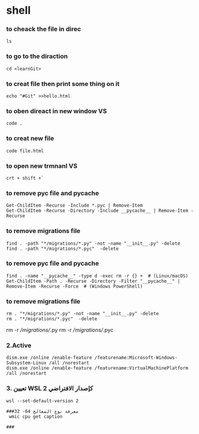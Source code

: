 # shell


### to cheack the file in direc
```ls```

### to go to the diraction
```cd <learnGit> ```

### to creat file then print some thing on it 
```echo "#Git" >>hello.html``` 
### to oben direact in new window  VS
```code .```
### to creat new file 
```code file.html```

### to open new trmnanl VS 
```shell
crt + shift +`
```

### to remove pyc file and __pycache__
```shell
Get-ChildItem -Recurse -Include *.pyc | Remove-Item
Get-ChildItem -Recurse -Directory -Include __pycache__ | Remove-Item -Recurse
```

### to remove migrations file
```shell
find . -path "*/migrations/*.py" -not -name "__init__.py" -delete
find . -path "*/migrations/*.pyc"  -delete
```



### to remove pyc file and __pycache__
```shell
find . -name "__pycache__" -type d -exec rm -r {} +  # (Linux/macOS)
Get-ChildItem -Path . -Recurse -Directory -Filter "__pycache__" | Remove-Item -Recurse -Force  # (Windows PowerShell)
```

### to remove migrations file
```shell
rm . "*/migrations/*.py" -not -name "__init__.py" -delete
rm . "*/migrations/*.pyc"  -delete
```

rm -r */migrations/*.py
rm -r */migrations/*.pyc

### 2.Active 
```shell
dism.exe /online /enable-feature /featurename:Microsoft-Windows-Subsystem-Linux /all /norestart
dism.exe /online /enable-feature /featurename:VirtualMachinePlatform /all /norestart
```

### 3. تعيين WSL 2 كإصدار الافتراضي
```shell
wsl --set-default-version 2

###معرفة نوع المعالج 64- 32
 wmic cpu get caption

###
